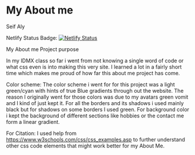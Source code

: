 # My About me 

Seif Aly 

Netlify Status Badge: [![Netlify Status](https://api.netlify.com/api/v1/badges/5fdafebb-6964-4e26-95dc-ce9edabf5c3f/deploy-status)](https://app.netlify.com/sites/aboutme-dcb009/deploys)

My About me Project purpose

In my IDMX class so far i went from not knowing a single word of code or what css even is into making this very site. I learned a lot in a fairly short time which makes me proud of how far this about me project has come. 

Color scheme: The color scheme i went for for this project was a light green/cyan with hints of true Blue gradients through out the website. The reason I originally went for those colors was due to my avatars green vomit and I kind of just kept it. For all the borders and its shadows i used mainly black but for shadows on some borders I used green. For background color i kept the background of different sections like hobbies or the contact me form a linear gradient.

For Citation: I used help from https://www.w3schools.com/css/css_examples.asp to further understand other css code elements that might work better for my About Me.